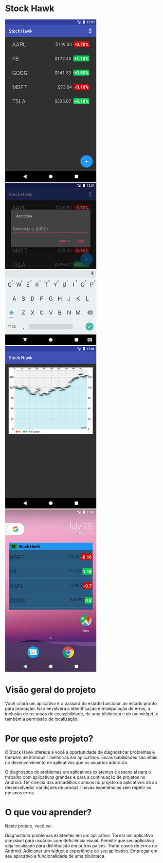 # Stock Hawk

![alt text](https://raw.githubusercontent.com/tiagofrbarbosa/Stockhawk/master/screenshot/Screenshot_01.png)
![alt text](https://raw.githubusercontent.com/tiagofrbarbosa/Stockhawk/master/screenshot/Screenshot_02.png)
![alt text](https://raw.githubusercontent.com/tiagofrbarbosa/Stockhawk/master/screenshot/Screenshot_03.png)
![alt text](https://raw.githubusercontent.com/tiagofrbarbosa/Stockhawk/master/screenshot/Screenshot_04.png)

# Visão geral do projeto
Você criará um aplicativo e o passará do estado funcional ao estado pronto para produção. Isso envolverá a identificação e manipulação de erros, a inclusão de recursos de acessibilidade, de uma biblioteca e de um widget, e também a permissão de localização.

# Por que este projeto?
O Stock Hawk oferece a você a oportunidade de diagnosticar problemas e também de introduzir melhorias em aplicativos. Essas habilidades são vitais no desenvolvimento de aplicativos que os usuários adorarão.

O diagnóstico de problemas em aplicativos existentes é essencial para o trabalho com aplicativos grandes e para a continuação de projetos no Android. Ter ciência das armadilhas comuns no projeto de aplicativos dá ao desenvolvedor condições de produzir novas experiências sem repetir os mesmos erros.

# O que vou aprender?
Neste projeto, você vai:

Diagnosticar problemas existentes em um aplicativo.
Tornar um aplicativo acessível para usuários com deficiência visual.
Permitir que seu aplicativo seja localizado para distribuição em outros países.
Tratar casos de erros no Android.
Adicionar um widget à experiência de seu aplicativo.
Empregar em seu aplicativo a funcionalidade de uma biblioteca.
